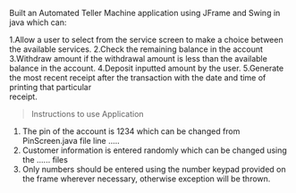  Built an Automated Teller Machine application using JFrame and Swing in java which can: 

 1.Allow a user to select from the service screen to make a  choice between the available services.
 2.Check the remaining balance in the account 
 3.Withdraw amount if the withdrawal amount is less
   than the available balance in the account.
 4.Deposit inputted amount by the user.
 5.Generate the most recent receipt after the
   transaction with the date and time of printing that particular  
   receipt.

> Instructions to use Application

  1. The pin of the account is 1234 which can be changed from PinScreen.java file line .....
  2. Customer information is entered randomly which can be changed using the ...... files
  3. Only numbers should be entered using the number keypad provided on the frame wherever necessary, otherwise exception will be thrown.
